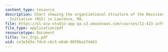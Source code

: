 ```yaml
---
content_type: resource
description: Chart showing the organizational structure of the Reviviendo Gateway
  Initiative (RGI) in Lawrence, MA.
file: https://ol-ocw-studio-app-qa.s3.amazonaws.com/courses/11-423-information-and-communication-technologies-in-community-development-spring-2004/ce3e543a7dcdc6c5e6a600f8ba1f4463_lec_3rgi.pdf
file_type: application/pdf
resourcetype: Document
title: lec_3rgi.pdf
uid: ce3e543a-7dcd-c6c5-e6a6-00f8ba1f4463
---
```

